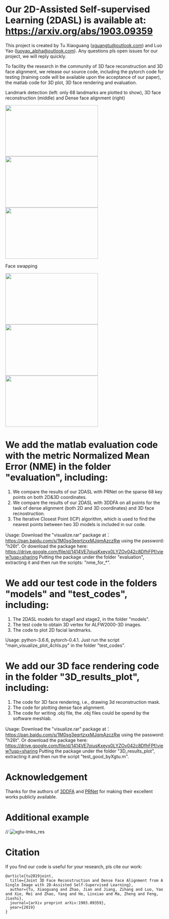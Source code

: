 # Our 2D-Assisted Self-supervised Learning (2DASL) is available at: https://arxiv.org/abs/1903.09359 
This project is created by Tu Xiaoguang (xguangtu@outlook.com) and Luo Yao (luoyao_alpha@outlook.com). Any questions pls open issues for our project, we will reply quickly. 

To facility the research in the community of 3D face reconstruction and 3D face alignment, we release our source code, including the pytorch code for testing (training code will be available upon the acceptance of our paper), the matlab code for 3D plot, 3D face rendering and evaluation. 

Landmark detection (left: only 68 landmarks are plotted to show), 3D face reconstruction (middle) and Dense face alignment (right)

<img width="290" height="160" src="https://user-images.githubusercontent.com/8948023/55403032-76960580-5587-11e9-926b-4be4d72c3e3f.gif"/>   <img width="290" height="160" src="https://user-images.githubusercontent.com/8948023/55403128-b3fa9300-5587-11e9-92f0-b7733431ddc9.gif"/>  <img width="290" height="160" src="https://user-images.githubusercontent.com/8948023/55403191-e0161400-5587-11e9-8633-89c8681cf7ed.gif"/>

Face swapping

<img width="290" height="160" src="https://user-images.githubusercontent.com/8948023/55783875-fa00ab00-5ae1-11e9-9e82-9bdf6605abc3.jpg"/> <img width="290" height="160" src="https://user-images.githubusercontent.com/8948023/55784056-549a0700-5ae2-11e9-8922-e82a8e3287cc.gif"/> <img width="290" height="160" src="https://user-images.githubusercontent.com/8948023/55784118-78f5e380-5ae2-11e9-9c3b-92f535b3def4.gif"/>

# We add the matlab evaluation code with the metric Normalized Mean Error (NME) in the folder "evaluation", including:
  1. We compare the results of our 2DASL with PRNet on the sparse 68 key points on both 2D&3D coordinates.  
  2. We compare the results of our 2DASL with 3DDFA on all points for the task of dense alignment (both 2D and 3D coordinates) and
     3D face recnostruction.
  3. The Iterative Closest Point (ICP) algorithm, which is used to find the nearest points between two 3D models is included in our code.
     
  Usage: Download the "visualize.rar" package at： https://pan.baidu.com/s/1M0sg3eqrtzxxMJqmAzczRw using the password: "h26t".
         Or download the package here: https://drive.google.com/file/d/1414VE7oiusKxeyx0LYZOv042c8DfhFPf/view?usp=sharing
         Putting the package under the folder "evaluation", extracting it and then run the scripts: "nme_for_*". 
         
# We add our test code in the folders "models" and "test_codes", including: 
  1. The 2DASL models for stage1 and stage2, in the folder "models".
  2. The test code to obtain 3D vertex for ALFW2000-3D images.
  3. The code to plot 2D facial landmarks.
  
  Usage: python-3.6.6, pytorch-0.4.1. Just run the script "main_visualize_plot_4chls.py" in the folder "test_codes".
  
# We add our 3D face rendering code in the folder "3D_results_plot", including:
  1. The code for 3D face rendering, i.e., drawing 3d reconstruction mask.
  2. The code for plotting dense face alignment.
  3. The code for writing .obj file, the .obj files could be opend by the software meshlab. 
  
  Usage: Download the "visualize.rar" package at： https://pan.baidu.com/s/1M0sg3eqrtzxxMJqmAzczRw using the password: "h26t".
         Or download the package here: https://drive.google.com/file/d/1414VE7oiusKxeyx0LYZOv042c8DfhFPf/view?usp=sharing
         Putting the package under the folder "3D_results_plot", extracting it and then run the script "test_good_byXgtu.m". 
                  
# Acknowledgement
Thanks for the authors of [3DDFA](https://github.com/cleardusk/3DDFA) and [PRNet](https://github.com/YadiraF/PRNet) for making their excellent works publicly available.

# Additional example 
// ![xgtu-lmks_res](https://user-images.githubusercontent.com/8948023/55405030-cb3b7f80-558b-11e9-9553-e1858db0e198.gif) 

 # Citation
  If you find our code is useful for your research, pls cite our work:
```  
@article{tu2019joint,
  title={Joint 3D Face Reconstruction and Dense Face Alignment from A Single Image with 2D-Assisted Self-Supervised Learning},
  author={Tu, Xiaoguang and Zhao, Jian and Jiang, Zihang and Luo, Yao and Xie, Mei and Zhao, Yang and He, Linxiao and Ma, Zheng and Feng, Jiashi},
  journal={arXiv preprint arXiv:1903.09359},
  year={2019}
}
```



